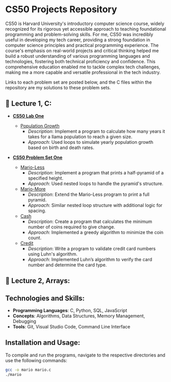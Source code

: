 # CS50 Projects Repository

CS50 is Harvard University's introductory computer science course, widely recognized for its rigorous yet accessible approach to teaching foundational programming and problem-solving skills. For me, CS50 was incredibly useful in developing my tech career, providing a strong foundation in computer science principles and practical programming experience. The course's emphasis on real-world projects and critical thinking helped me build a robust understanding of various programming languages and technologies, fostering both technical proficiency and confidence. This comprehensive education enabled me to tackle complex tech challenges, making me a more capable and versatile professional in the tech industry.

Links to each problem set are posted below, and the C files within the repository are my solutions to these problem sets.

## 🏫 Lecture 1, C:

- **[CS50 Lab One](https://cs50.harvard.edu/x/2023/psets/1/population/)**
  - [Population Growth](https://cs50.harvard.edu/x/2023/labs/1/)
    - *Description*: Implement a program to calculate how many years it takes for a llama population to reach a given size.
    - *Approach*: Used loops to simulate yearly population growth based on birth and death rates.

- **[CS50 Problem Set One](https://cs50.harvard.edu/x/2023/psets/1/)**
  - [Mario-Less](https://cs50.harvard.edu/x/2023/psets/1/mario/less/)
    - *Description*: Implement a program that prints a half-pyramid of a specified height.
    - *Approach*: Used nested loops to handle the pyramid's structure.
  - [Mario-More](https://cs50.harvard.edu/x/2023/psets/1/mario/more/)
    - *Description*: Extend the Mario-Less program to print a full pyramid.
    - *Approach*: Similar nested loop structure with additional logic for spacing.
  - [Cash](https://cs50.harvard.edu/x/2023/psets/1/cash/)
    - *Description*: Create a program that calculates the minimum number of coins required to give change.
    - *Approach*: Implemented a greedy algorithm to minimize the coin count.
  - [Credit](https://cs50.harvard.edu/x/2023/psets/1/credit/)
    - *Description*: Write a program to validate credit card numbers using Luhn's algorithm.
    - *Approach*: Implemented Luhn’s algorithm to verify the card number and determine the card type.
   
## 🏫 Lecture 2, Arrays:

## Technologies and Skills:

- **Programming Languages**: C, Python, SQL, JavaScript
- **Concepts**: Algorithms, Data Structures, Memory Management, Debugging
- **Tools**: Git, Visual Studio Code, Command Line Interface

## Installation and Usage:

To compile and run the programs, navigate to the respective directories and use the following commands:

```bash
gcc -o mario mario.c
./mario
